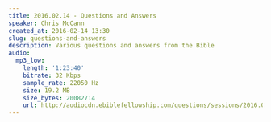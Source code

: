 ```yaml
---
title: 2016.02.14 - Questions and Answers
speaker: Chris McCann
created_at: 2016-02-14 13:30
slug: questions-and-answers
description: Various questions and answers from the Bible
audio:
  mp3_low:
    length: '1:23:40'
    bitrate: 32 Kbps
    sample_rate: 22050 Hz
    size: 19.2 MB
    size_bytes: 20082714
    url: http://audiocdn.ebiblefellowship.com/questions/sessions/2016.02.14_McCann_-_Questions_and_Answers.mp3
---
```

